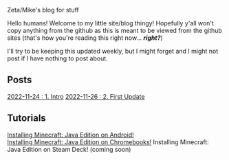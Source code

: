 Zeta/Mike's blog for stuff

Hello humans! Welcome to my little site/blog thingy! Hopefully y'all won't copy anything from the github as this is meant to be viewed from the github sites (that's how you're reading this right now... ***right?***)

I'll try to be keeping this updated weekly, but I might forget and I might not post if I have nothing to post about. 
## Posts
[2022-11-24 : 1. Intro](posts/20221124-1.md)
[2022-11-26 : 2. First Update](posts/20221126-1.md)
## Tutorials
[Installing Minecraft: Java Edition on Android!](tutorials/minecraft-on-android)
<br />
[Installing Minecraft: Java Edition on Chromebooks!](tutorials/minecraft-java-on-chromeos)
Installing Minecraft: Java Edition on Steam Deck! (coming soon)